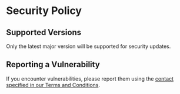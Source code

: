 # Security Policy

## Supported Versions

Only the latest major version will be supported for security updates.

## Reporting a Vulnerability

If you encounter vulnerabilities, please report them using the [contact specified in our Terms and Conditions](https://www.scriptable-assets.page/terms-and-conditions/#contact).
